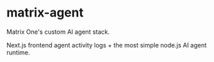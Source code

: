 # matrix-agent
Matrix One's custom AI agent stack.

Next.js frontend agent activity logs + the most simple node.js AI agent runtime.


